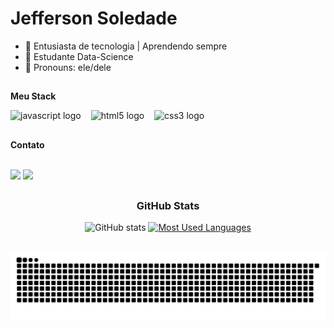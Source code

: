 <h1>Jefferson Soledade</h1>

- 🔭 Entusiasta de tecnologia | Aprendendo sempre
- 📎 Estudante Data-Science
- 👔 Pronouns: ele/dele

## 
<b>Meu Stack</b>
<div align="left">
  <img src="https://cdn.jsdelivr.net/gh/devicons/devicon/icons/javascript/javascript-plain.svg" height="25" alt="javascript logo"  />
  <img width="8" />
  <img src="https://cdn.jsdelivr.net/gh/devicons/devicon/icons/html5/html5-original.svg" height="25" alt="html5 logo"  />
  <img width="8" />
  <img src="https://cdn.jsdelivr.net/gh/devicons/devicon/icons/css3/css3-original.svg" height="25" alt="css3 logo"  />
  <img width="8" />

##
<b>Contato</b>
<div style="display: inline_block"><br>
    <a href = "mailto:jeffsoledadesantos@gmail.com"><img src="https://img.shields.io/badge/-Gmail-%23333?style=for-the-badge&logo=gmail&logoColor=white" target="_blank"></a>
    <a href="https://www.linkedin.com/in/jefferson-soledade-14641430b/" target="_blank"><img src="https://img.shields.io/badge/-LinkedIn-%230077B5?style=for-the-badge&logo=linkedin&logoColor=white"     
target="_blank"></a>
</div>
   
##
<div style="text-align: center;" align="center">
  <h3>GitHub Stats</h3>
  <img src="https://github-readme-stats-git-masterrstaa-rickstaa.vercel.app/api?username=jeffsoledade&hide_title=true&show_icons=true&include_all_commits=false&count_private=true&line_height=25&hide=issues&bg_color=0d1117&title_color=ff652f&text_color=FFF&border_radius=3&border_color=0d1117&icon_color=ff652f&theme=jolly" alt="GitHub stats">

<a href="https://github.com/mari4souza/github-readme-stats">
    <img src="https://github-readme-stats-git-masterrstaa-rickstaa.vercel.app/api/top-langs/?username=jeffsoledade&line_height=10&card_width=290&layout=compact&hide_title=false&count_private=true&langs_count=4&show_icons=true&title_color=ff652f&hide=html,scss,less&bg_color=0d1117&text_color=8B8B8B&border_radius=3&border_color=0d1117&count_private=true" alt="Most Used Languages"> </a>
</div>

##
<picture align="center">
  <source media="(prefers-color-scheme: dark_dimmed)" srcset="https://raw.githubusercontent.com/jeffsoledade/jeffsoledade/output/github-contribution-grid-snake-dark.svg">
  <source media="(prefers-color-scheme: light)" srcset="https://raw.githubusercontent.com/jeffsoledade/jeffsoledade/output/github-contribution-grid-snake-dark.svg">
  <img align="center" alt="github contribution grid snake animation" src="https://raw.githubusercontent.com/jeffsoledade/jeffsoledade/output/github-contribution-grid-snake.svg">
</picture>
